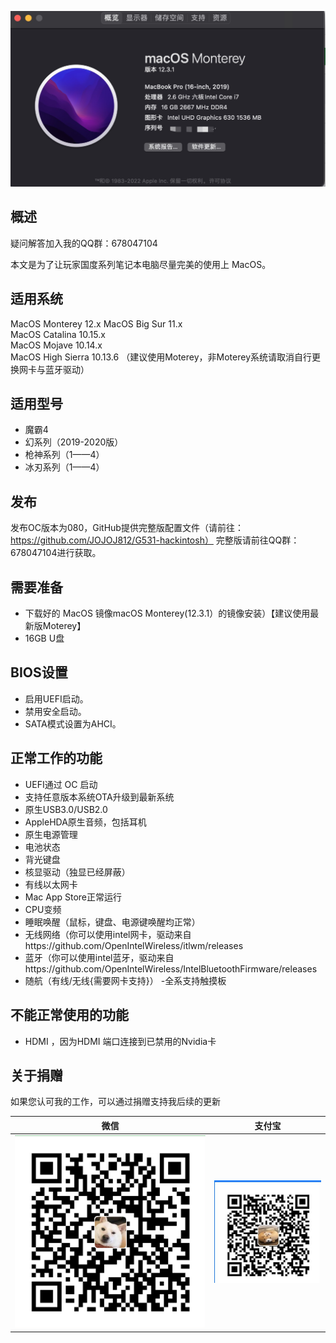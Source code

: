 ![image](https://github.com/JOJOJ812/G531-hackintosh/blob/master/Picture/Monterey.jpg)
## 概述

疑问解答加入我的QQ群：678047104

本文是为了让玩家国度系列笔记本电脑尽量完美的使用上 MacOS。


## 适用系统
MacOS Monterey 12.x
MacOS Big Sur 11.x  
MacOS Catalina 10.15.x  
MacOS Mojave 10.14.x  
MacOS High Sierra 10.13.6 
（建议使用Moterey，非Moterey系统请取消自行更换网卡与蓝牙驱动）

## 适用型号
  * 魔霸4
  * 幻系列（2019-2020版）
  * 枪神系列（1——4）
  * 冰刃系列（1——4）

## 发布

发布OC版本为080，GitHub提供完整版配置文件（请前往：https://github.com/JOJOJ812/G531-hackintosh）
完整版请前往QQ群：678047104进行获取。

## 需要准备
- 下载好的 MacOS 镜像macOS Monterey(12.3.1）的镜像安装）【建议使用最新版Moterey】
- 16GB U盘

## BIOS设置
- 启用UEFI启动。
- 禁用安全启动。
- SATA模式设置为AHCI。

## 正常工作的功能
- UEFI通过 OC 启动
- 支持任意版本系统OTA升级到最新系统
- 原生USB3.0/USB2.0 
- AppleHDA原生音频，包括耳机
- 原生电源管理
- 电池状态
- 背光键盘
- 核显驱动（独显已经屏蔽）
- 有线以太网卡
- Mac App Store正常运行
- CPU变频
- 睡眠唤醒（鼠标，键盘、电源键唤醒均正常）
- 无线网络（你可以使用intel网卡，驱动来自https://github.com/OpenIntelWireless/itlwm/releases
- 蓝牙（你可以使用intel蓝牙，驱动来自https://github.com/OpenIntelWireless/IntelBluetoothFirmware/releases
- 随航（有线/无线{需要网卡支持}）
-全系支持触摸板

## 不能正常使用的功能
- HDMI ，因为HDMI 端口连接到已禁用的Nvidia卡


## 关于捐赠

如果您认可我的工作，可以通过捐赠支持我后续的更新

| 微信                                                       | 支付宝                                               |
| ---------------------------------------------------------- | ---------------------------------------------------- |
|![image](https://github.com/JOJOJ812/G531-hackintosh/blob/master/Picture/wechatpay.png)|![image](https://github.com/JOJOJ812/G531-hackintosh/blob/master/Picture/ailpay.jpg)
